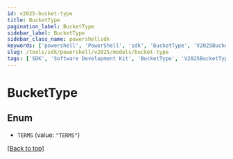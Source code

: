 ```yaml
---
id: v2025-bucket-type
title: BucketType
pagination_label: BucketType
sidebar_label: BucketType
sidebar_class_name: powershellsdk
keywords: ['powershell', 'PowerShell', 'sdk', 'BucketType', 'V2025BucketType'] 
slug: /tools/sdk/powershell/v2025/models/bucket-type
tags: ['SDK', 'Software Development Kit', 'BucketType', 'V2025BucketType']
---
```



# BucketType

## Enum


* `TERMS` (value: `"TERMS"`)


[[Back to top]](#) 

